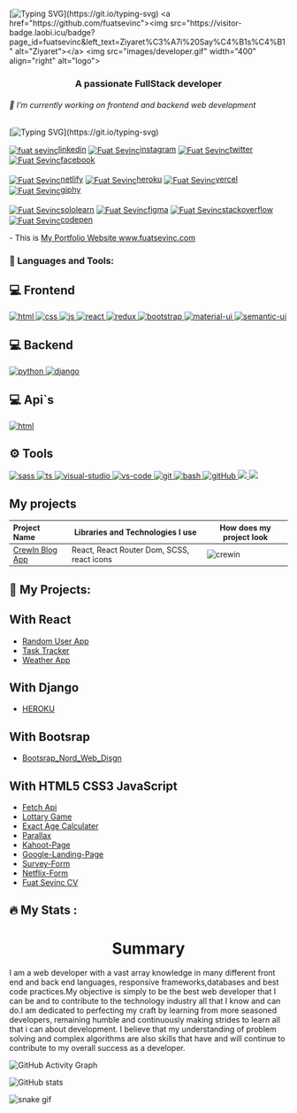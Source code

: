 [![Typing SVG](https://readme-typing-svg.herokuapp.com?font=Timmana&size=30&duration=6000&color=F74747&center=true&vCenter=true&lines=%F0%9F%94%97+Hi+there+I+am+Fuat...)](https://git.io/typing-svg)
<a href="https://github.com/fuatsevinc"><img src="https://visitor-badge.laobi.icu/badge?page_id=fuatsevinc&left_text=Ziyaret%C3%A7i%20Say%C4%B1s%C4%B1" alt="Ziyaret"></a>
<img src="images/developer.gif" width="400" align="right" alt="logo">
<h3 align="center">A passionate FullStack developer</h3>
<h6>🔭 I’m currently working on frontend and backend web development </h6>


[![Typing SVG](https://readme-typing-svg.herokuapp.com?font=Timmana&size=30&duration=6000&color=F74747&center=true&vCenter=true&lines=%F0%9F%94%97+Connect+with+me...)](https://git.io/typing-svg)
<p align="left">
  <a href="https://www.linkedin.com/in/fuat-sevin%C3%A7-6a7969217/" target="blank"><img align="center" src="https://raw.githubusercontent.com/rahuldkjain/github-profile-readme-generator/master/src/images/icons/Social/linked-in-alt.svg" alt="fuat sevinc" height="30" width="40" />linkedin</a>
  <a href="https://www.instagram.com/fuatsevinc66/" target="blank"><img align="center" src="https://cdn.jsdelivr.net/npm/simple-icons@3.0.1/icons/instagram.svg" alt="Fuat Sevinc" height="30" width="40" />instagram</a>
  <a href="https://twitter.com/FuatSevinc_" target="blank"><img align="center" src="https://cdn.jsdelivr.net/npm/simple-icons@3.0.1/icons/twitter.svg" alt="Fuat Sevinc" height="30" width="40" />twitter</a>
  <a href="https://www.facebook.com/profile.php?id=100077565006458" target="blank"><img align="center" src="https://cdn.jsdelivr.net/npm/simple-icons@3.0.1/icons/facebook.svg" alt="Fuat Sevinc" height="30" width="40" />facebook</a>
  <br><br>
  <a href="https://app.netlify.com/teams/fuatsevinc/overview" target="blank"><img align="center" src="https://cdn.jsdelivr.net/npm/simple-icons@3.0.1/icons/netlify.svg" alt="Fuat Sevinc" height="30" width="40" />netlify</a>
  <a href="https://dashboard.heroku.com/pipelines/f9266513-11f3-4f2f-8cb2-bc0e5524a448" target="blank"><img align="center" src="https://cdn.jsdelivr.net/npm/simple-icons@3.0.1/icons/heroku.svg" alt="Fuat Sevinc" height="30" width="40" />heroku</a>
<a href="https://vercel.com/fuatsevinc/react-language-cards/3AphSL7k8qN2rm4oAUpnY3xXVuU5" target="blank"><img align="center" src="https://cdn.jsdelivr.net/npm/simple-icons@3.0.1/icons/vercel.svg" alt="Fuat Sevinc" height="30" width="40" />vercel</a>
<a href="https://giphy.com/channel/fuatsevinc" target="blank"><img align="center" src="https://cdn.jsdelivr.net/npm/simple-icons@7.5.0/icons/giphy.svg" alt="Fuat Sevinc" height="30" width="40" />giphy</a>
<br><br>
<a href="https://www.sololearn.com/profile/26360624" target="blank"><img align="center" src="https://cdn.jsdelivr.net/npm/simple-icons@7.5.0/icons/sololearn.svg" alt="Fuat Sevinc" height="30" width="40" />sololearn</a>
    <a href="https://www.figma.com/files/recent?fuid=1043526402029891500" target="blank"><img align="center" src="https://cdn.jsdelivr.net/npm/simple-icons@7.5.0/icons/figma.svg" alt="Fuat Sevinc" height="30" width="40" />figma</a>
    <a href="https://stackoverflow.com/users/19882912/fuatsevinc" target="blank"><img align="center" src="https://cdn.jsdelivr.net/npm/simple-icons@7.5.0/icons/stackoverflow.svg" alt="Fuat Sevinc" height="30" width="40" />stackoverflow</a>
<a href="https://codepen.io/fuatsevinc" target="blank"><img align="center" src="https://cdn.jsdelivr.net/npm/simple-icons@3.0.1/icons/codepen.svg" alt="Fuat Sevinc" height="30" width="40" />codepen</a>
  <br>

<p align="left">
- This is <a href="http://www.fuatsevinc.com" target="_blank">My Portfolio Website www.fuatsevinc.com</a>
</p>


### 🔧 Languages and Tools:

## 💻 Frontend



<a href="#" target="_blank"> <img src="https://upload.wikimedia.org/wikipedia/commons/thumb/6/61/HTML5_logo_and_wordmark.svg/1200px-HTML5_logo_and_wordmark.svg.png" alt="html" height="60"/> </a>
<a href="#" target="_blank"> <img src="https://upload.wikimedia.org/wikipedia/commons/thumb/d/d5/CSS3_logo_and_wordmark.svg/640px-CSS3_logo_and_wordmark.svg.png" alt="css" height="60"/> </a>
<a href="#" target="_blank"> <img src="https://cdn.icon-icons.com/icons2/2108/PNG/512/javascript_icon_130900.png" alt="js" height="60"/> </a>
<a href="#" target="_blank"> <img src="https://cdn.icon-icons.com/icons2/2415/PNG/512/react_original_wordmark_logo_icon_146375.png" alt="react" width="60"/> </a>
<a href="#" target="_blank"> <img src="https://upload.wikimedia.org/wikipedia/commons/4/49/Redux.png" alt="redux" height="60"/> </a>
<a href="#" target="_blank"> <img src="https://cdn.icon-icons.com/icons2/2415/PNG/512/bootstrap_plain_wordmark_logo_icon_146620.png" alt="bootstrap" height="60"/> </a>
<a href="#" target="_blank"> <img src="https://mui.com/static/logo.png" alt="material-ui" height="55"/> </a>
<a href="#" target="_blank"> <img src="https://react.semantic-ui.com/logo.png" alt="semantic-ui" height="60"/> </a>

## 💻 Backend

<a href="#" target="_blank"> <img src="https://www.python.org/static/img/python-logo.png" alt="python" width="150"/> </a>
<a href="#" target="_blank"> <img src="https://www.djangoproject.com/m/img/logos/django-logo-negative.png" alt="django" height="50"/> </a>

## 💻 Api`s
<a href="#" target="_blank"> <img src="https://user-images.githubusercontent.com/89463157/184048993-32bb00ed-54e3-438f-b009-1ccfee967b4a.png" alt="html" height="60"/> </a>

## ⚙ Tools

<a href="#" target="_blank"> <img src="https://upload.wikimedia.org/wikipedia/commons/thumb/9/96/Sass_Logo_Color.svg/1200px-Sass_Logo_Color.svg.png" alt="sass" height="50"/> </a>
<a href="#" target="_blank"> <img src="https://as1.ftcdn.net/v2/jpg/03/21/78/18/1000_F_321781826_tgfihu50c7AcvFDW6Un9mbQ8qzJQhOwQ.jpg" alt="ts" height="50"/> </a>
<a href="#" target="_blank"> <img src="https://img.icons8.com/color/452/visual-studio-2019.png" alt="visual-studio" height="50"/> </a>
<a href="#" target="_blank"> <img src="https://www.pngitem.com/pimgs/m/80-800968_vscode-visual-studio-logo-png-transparent-png.png" alt="vs-code" height="50"/> </a>
<a href="#" target="_blank"> <img src="https://www.vectorlogo.zone/logos/git-scm/git-scm-icon.svg" alt="git" height="50"/> </a>
<a href="#" target="_blank"> <img src="https://www.vectorlogo.zone/logos/gnu_bash/gnu_bash-icon.svg" alt="bash" height="50"/> </a>
<a href="#" target="_blank"> <img src="https://pbs.twimg.com/profile_images/1414990564408262661/r6YemvF9_400x400.jpg" alt="gitHub" height="50"/> </a>
<a href="#" target="_blank"> <img src="https://img.shields.io/badge/jira-1e90ff.svg?&style=for-the-badge&logo=jira&logoColor=white" height="35"/> </a>
<a href="#" target="_blank"> <img src="https://upload.wikimedia.org/wikipedia/commons/thumb/b/b9/Slack_Technologies_Logo.svg/1280px-Slack_Technologies_Logo.svg.png" height="30"/> </a>

## My projects
  Project Name       |Libraries and Technologies I use     |How does my project look   
:-------------------------|-------------------------|-------------------------
[CrewIn Blog App](https://crewin-blog.vercel.app/)| React, React Router Dom, SCSS, react icons |![crewin](https://user-images.githubusercontent.com/97898216/186534031-e91366da-a35b-43f3-a2f1-e555242e8e7a.gif)






## :star2: My Projects: 
## With React

- <a href="https://fuatsevincuserapp.netlify.app/" target="_blank" >Random User App</a>
- <a href="https://fuatsevinctasktracer.netlify.app/" target="_blank" >Task Tracker</a>
- <a href="https://fuatsevincweatherapp.netlify.app/" target="_blank" >Weather App</a>

## With Django
- <a href="https://dashboard.heroku.com/apps" target="_blank" >HEROKU</a>

## With Bootsrap
- <a href="https://fuatsevinc.github.io/BOOTSRAP-FuatSevincCompany/" target="_blank" >Bootsrap_Nord_Web_Disgn</a>

## With HTML5 CSS3 JavaScript

- <a href="https://fuatsevinc.github.io/HTML-JS-FetchApi/" target="_blank" >Fetch Api</a> 
- <a href="https://fuatsevinc.github.io/HTML-CSS-JS-LottaryGame/" target="_blank" >Lottary Game</a> 
- <a href="https://fuatsevinc.github.io/JS-Exact_Age_Calculater/" target="_blank" >Exact Age Calculater</a> 
- <a href="https://fuatsevinc.github.io/HTML-CSS-Parallax/" target="_blank" >Parallax</a> 
- <a href="https://fuatsevinc.github.io/HTML-KahootPage/" target="_blank" >Kahoot-Page</a>                                                     
- <a href="https://fuatsevinc.github.io/HTML-CSS-GoogleHomepage/" target="_blank" >Google-Landing-Page</a>                     
- <a href="https://fuatsevinc.github.io/HTML-CSS-Survey-Form/" target="_blank" >Survey-Form</a>                                                 
- <a href="https://fuatsevinc.github.io/HTML_CSS-NetflixForm/" target="_blank" >Netflix-Form</a> 
- <a href="https://fuatsevinc.github.io/fuatsevinc_CV/" target="_blank" >Fuat Sevinc CV</a> 

## :fire: My Stats :

<h1 align="center">Summary</h1>
<p>I am a web developer with a vast array knowledge in many different front end and back end languages, responsive frameworks,databases and best code practices.My objective is simply to be the best web developer that I can be and to contribute to the technology industry all that I know and can do.I am dedicated to perfecting my craft by learning from more seasoned developers, remaining humble and continuously making strides to learn all that i can about development. I  believe that my understanding of problem solving and complex algorithms are also skills that have and will continue to contribute to my overall success as a developer.</p>

![GitHub Activity Graph](https://activity-graph.herokuapp.com/graph?username=fuatsevinc)  


![GitHub stats](https://github-readme-stats.vercel.app/api?username=fuatsevinc&show_icons=true)  



![snake gif](https://github.com/bulutluoz/Java-fall-2021/blob/output/github-contribution-grid-snake.gif)
